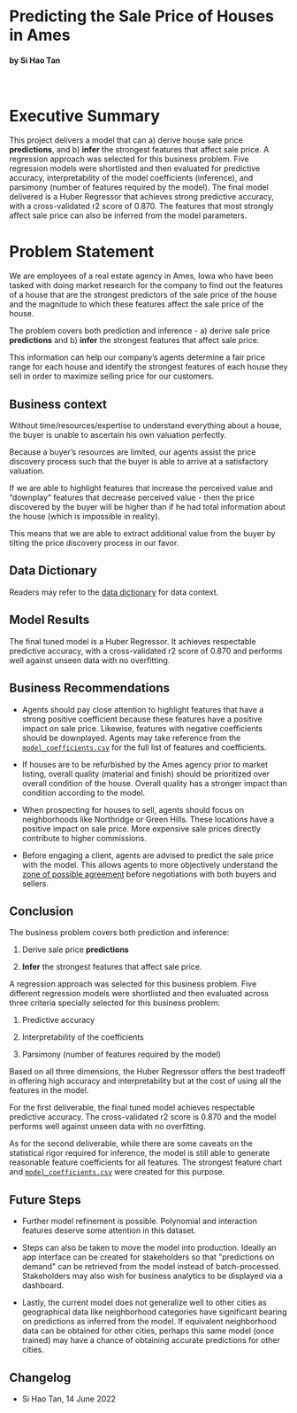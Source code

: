# Predicting the Sale Price of Houses in Ames
#### by Si Hao Tan

<br/>

# Executive Summary

This project delivers a model that can a) derive house sale price **predictions**, and b) **infer** the strongest features that affect sale price. A regression approach was selected for this business problem. Five regression models were shortlisted and then evaluated for predictive accuracy, interpretability of the model coefficients (inference), and parsimony (number of features required by the model). The final model delivered is a Huber Regressor that achieves strong predictive accuracy, with a cross-validated r2 score of 0.870. The features that most strongly affect sale price can also be inferred from the model parameters. 

# Problem Statement 

We are employees of a real estate agency in Ames, Iowa who have been tasked with doing market research for the company to find out the features of a house that are the strongest predictors of the sale price of the house and the magnitude to which these features affect the sale price of the house. 

The problem covers both prediction and inference - a) derive sale price **predictions** and b) **infer** the strongest features that affect sale price.

This information can help our company’s agents determine a fair price range for each house and identify the strongest features of each house they sell in order to maximize selling price for our customers. 

## Business context

Without time/resources/expertise to understand everything about a house, the buyer is unable to ascertain his own valuation perfectly.

Because a buyer’s resources are limited, our agents assist the price discovery process such that the buyer is able to arrive at a satisfactory valuation. 

If we are able to highlight features that increase the perceived value and “downplay” features that decrease perceived value - then the price discovered by the buyer will be higher than if he had total information about the house (which is impossible in reality).

This means that we are able to extract additional value from the buyer by tilting the price discovery process in our favor. 

## Data Dictionary

Readers may refer to the [data dictionary](http://jse.amstat.org/v19n3/decock/DataDocumentation.txt) for data context. 

## Model Results 

The final tuned model is a Huber Regressor. It achieves respectable predictive accuracy, with a cross-validated r2 score of 0.870 and performs well against unseen data with no overfitting.

## Business Recommendations 

- Agents should pay close attention to highlight features that have a strong positive coefficient because these features have a positive impact on sale price. Likewise, features with negative coefficients should be downplayed. Agents may take reference from the [`model_coefficients.csv`](output/model_coefficients.csv) for the full list of features and coefficients. 

- If houses are to be refurbished by the Ames agency prior to market listing, overall quality (material and finish) should be prioritized over overall condition of the house. Overall quality has a stronger impact than condition according to the model. 

- When prospecting for houses to sell, agents should focus on neighborhoods like Northridge or Green Hills. These locations have a positive impact on sale price. More expensive sale prices directly contribute to higher commissions. 

- Before engaging a client, agents are advised to predict the sale price with the model. This allows agents to more objectively understand the [zone of possible agreement](https://www.investopedia.com/terms/z/zoneofpossibleagreement.asp) before negotiations with both buyers and sellers.

## Conclusion

The business problem covers both prediction and inference:

1. Derive sale price **predictions**

2. **Infer** the strongest features that affect sale price.

A regression approach was selected for this business problem. Five different regression models were shortlisted and then evaluated across three criteria specially selected for this business problem: 

1. Predictive accuracy

2. Interpretability of the coefficients

3. Parsimony (number of features required by the model)

Based on all three dimensions, the Huber Regressor offers the best tradeoff in offering high accuracy and interpretability but at the cost of using all the features in the model.

For the first deliverable, the final tuned model achieves respectable predictive accuracy. The cross-validated r2 score is 0.870 and the model performs well against unseen data with no overfitting.

As for the second deliverable, while there are some caveats on the statistical rigor required for inference, the model is still able to generate reasonable feature coefficients for all features. The strongest feature chart and [`model_coefficients.csv`](output/model_coefficients.csv) were created for this purpose.

## Future Steps 

- Further model refinement is possible. Polynomial and interaction features deserve some attention in this dataset. 

- Steps can also be taken to move the model into production. Ideally an app interface can be created for stakeholders so that "predictions on demand" can be retrieved from the model instead of batch-processed. Stakeholders may also wish for business analytics to be displayed via a dashboard. 

- Lastly, the current model does not generalize well to other cities as geographical data like neighborhood categories have significant bearing on predictions as inferred from the model. If equivalent neighborhood data can be obtained for other cities, perhaps this same model (once trained) may have a chance of obtaining accurate predictions for other cities.

## Changelog
- Si Hao Tan, 14 June 2022